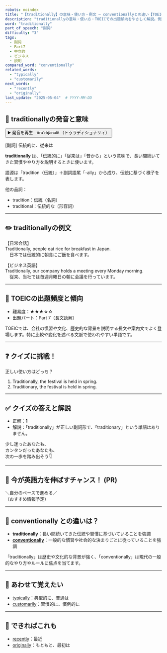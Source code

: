 ```yaml
---
robots: noindex
title: "【traditionally】の意味・使い方・例文 ― conventionallyとの違い【TOEIC英単語】"
description: "traditionallyの意味・使い方・TOEICでの出題傾向をやさしく解説。例文・クイズ付きでconventionallyとの違いもわかりやすく学べます。"
word: "traditionally"
part_of_speech: "副詞"
difficulty: "3"
tags:
  - 副詞
  - Part7
  - 中立的
  - ビジネス
  - 説明
compared_word: "conventionally"
related_words:
  - "typically"
  - "customarily"
next_words:
  - "recently"
  - "originally"
last_update: "2025-05-04"  # YYYY-MM-DD
---
```


## 🔰 traditionallyの発音と意味

<button class="play-audio" onclick="playTTS('traditionally')">
  <span class="play-audio-main">
    ▶️ 発音を再生　/trəˈdɪʃənəli/
  </span>
  <span class="play-audio-sub">
    （トゥラディショナリィ）
  </span>
</button>

[副詞] 伝統的に、従来は

**traditionally** は、「伝統的に」「従来は」「昔から」という意味で、長い間続いてきた習慣ややり方を説明するときに使います。

語源は「tradition（伝統）」＋副詞語尾「-ally」から成り、伝統に基づく様子を表します。

他の品詞：  
- tradition：伝統（名詞）
- traditional：伝統的な（形容詞）

---

## ✏️ traditionallyの例文

【日常会話】  
Traditionally, people eat rice for breakfast in Japan.  
　日本では伝統的に朝食にご飯を食べます。

【ビジネス英語】  
Traditionally, our company holds a meeting every Monday morning.  
　従来、当社では毎週月曜日の朝に会議を行っています。

---

## 🎯 TOEICの出題頻度と傾向

- 難易度：★★★☆☆
- 出題パート：Part 7（長文読解）

TOEICでは、会社の慣習や文化、歴史的な背景を説明する長文や案内文でよく登場します。特に比較や変化を述べる文脈で使われやすい単語です。

---

## ❓ クイズに挑戦！

正しい使い方はどっち？

1. Traditionally, the festival is held in spring.  
2. Traditionary, the festival is held in spring.

---

## ✅ クイズの答えと解説

- 正解：**1**
- 解説：「traditionally」が正しい副詞形で、「traditionary」という単語はありません。

少し迷ったあなたも、  
カンタンだったあなたも、  
次の一歩を踏み出そう👇️

---

## 🚀 今が英語力を伸ばすチャンス！ (PR)

<div class="info-center">
＼自分のペースで進める／<br>  
（おすすめ情報予定）
</div>

---

## 🤔  conventionally との違いは？

- **traditionally**：長い間続いてきた伝統や習慣に基づいていることを強調
- **[conventionally](/conventionally)**：一般的な慣習や社会的な決まりごとに従っていることを強調

「traditionally」は歴史や文化的な背景が強く、「conventionally」は現代の一般的なやり方やルールに焦点を当てます。

---

## 🧩 あわせて覚えたい

- [typically](/typically)：典型的に、普通は
- [customarily](/customarily)：習慣的に、慣例的に

---

## 📖 できればこれも

- [recently](/recently)：最近
- [originally](/originally)：もともと、最初は

<!-- cvid: aid20_bid43 -->
